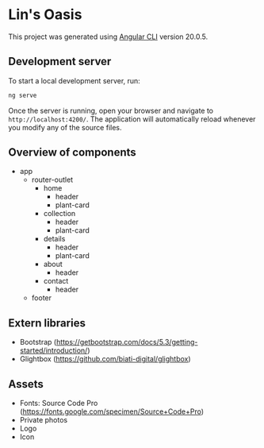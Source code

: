 # Lin's Oasis

This project was generated using [Angular CLI](https://github.com/angular/angular-cli) version 20.0.5.

## Development server

To start a local development server, run:

```bash
ng serve
```

Once the server is running, open your browser and navigate to `http://localhost:4200/`. The application will automatically reload whenever you modify any of the source files.

## Overview of components

- app
    - router-outlet
        - home
            - header
            - plant-card
        - collection
            - header
            - plant-card
        - details
            - header
            - plant-card
        - about
            - header
        - contact
            - header
    - footer

## Extern libraries

- Bootstrap (https://getbootstrap.com/docs/5.3/getting-started/introduction/)
- Glightbox (https://github.com/biati-digital/glightbox)

## Assets

- Fonts: Source Code Pro (https://fonts.google.com/specimen/Source+Code+Pro)
- Private photos
- Logo
- Icon